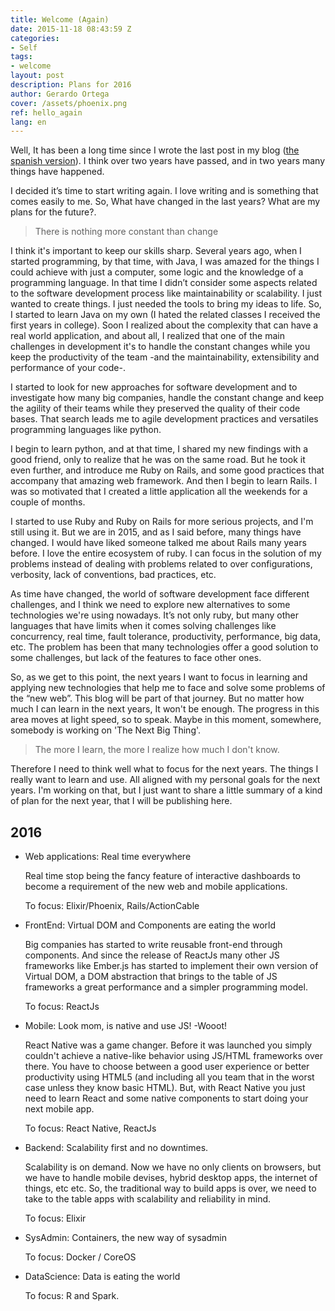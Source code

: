 ```yaml
---
title: Welcome (Again)
date: 2015-11-18 08:43:59 Z
categories:
- Self
tags:
- welcome
layout: post
description: Plans for 2016
author: Gerardo Ortega
cover: /assets/phoenix.png
ref: hello_again
lang: en
---
```


Well, It has been a long time since I wrote the last post in my blog ([the spanish version][old-blog]). I think over two years have passed, and in two years many things have happened.

I decided it’s time to start writing again. I love writing and is something that comes easily to me. So, What have changed in the last years? What are my plans for the future?.  

> There is nothing more constant than change

I think it's important to keep our skills sharp. Several years ago, when I started  programming, by that time, with Java, I was amazed for the things I could achieve with just a computer, some logic and the knowledge of a programming language. In that time I didn’t consider some aspects related to the software development process like maintainability or scalability. I just wanted to create things. I just needed the tools to bring my ideas to life. So, I started to learn Java on my own (I hated the related classes I received the first years in college). Soon I realized about the complexity that can have a real world application, and about all, I realized that one of the main challenges in development it's to handle the constant changes while you keep the productivity of the team -and the maintainability, extensibility and performance of your code-.

I started to look for new approaches for software development and to investigate how many big companies, handle the constant change and keep the agility of their teams while they preserved the quality of their code bases. That search leads me to agile development practices and versatiles programming languages like python.

I begin to learn python, and at that time, I shared my new findings with a good friend, only to realize that he was on the same road. But he took it even further, and introduce me Ruby on Rails, and some good practices that accompany that amazing web framework. And then I begin to learn Rails. I was so motivated that I created a little application all the weekends for a couple of months.

I started to use Ruby and Ruby on Rails for more serious projects, and I'm still using it. But we are in 2015, and as I said before, many things have changed. I would have liked someone talked me about Rails many years before. I love the entire ecosystem of ruby. I can focus in the solution of my problems instead of dealing with problems related to over configurations, verbosity, lack of conventions, bad practices, etc.

As time have changed, the world of software development face different challenges, and I think we need to explore new alternatives to some technologies we're using nowadays. It’s not only ruby, but many other languages that have limits when it comes solving challenges like concurrency, real time, fault tolerance, productivity, performance, big data, etc. The problem has been that many technologies offer a good solution to some challenges, but lack of the features to face other ones.

So, as we get to this point, the next years I want to focus in learning and applying new technologies that help me to face and solve some problems of the “new web”. This blog will be part of that journey. But no matter how much I can learn in the next years, It won't be enough. The progress in this area moves at light speed, so to speak. Maybe in this moment, somewhere, somebody is working on 'The Next Big Thing'.

> The more I learn, the more I realize how much I don't know.

Therefore I need to think well what to focus for the next years. The things I really want to learn and use. All aligned with my personal goals for the next years. I'm working on that, but I just want to share a little summary of a kind of plan for the next year, that I will be publishing here.

## 2016

* Web applications: Real time everywhere

    Real time stop being the fancy feature of interactive dashboards to become a requirement of the new web and mobile applications.

    To focus: Elixir/Phoenix, Rails/ActionCable

* FrontEnd: Virtual DOM and Components are eating the world

    Big companies has started to write reusable front-end through components. And since the release of ReactJs many other JS frameworks like Ember.js has started to implement their own version of Virtual DOM, a DOM abstraction that brings to the table of JS frameworks a great performance and a simpler programming model.

    To focus: ReactJs

* Mobile: Look mom, is native and use JS! -Wooot!

    React Native was a game changer. Before it was launched you simply couldn't achieve a native-like behavior using JS/HTML frameworks over there. You have to choose between a good user experience or better productivity using HTML5 (and including all you team that in the worst case unless they know basic HTML). But, with React Native you just need to learn React and some native components to start doing your next mobile app.

    To focus: React Native, ReactJs

* Backend: Scalability first and no downtimes.

    Scalability is on demand. Now we have no only clients on browsers, but we have to handle mobile devises, hybrid desktop apps, the internet of things, etc etc. So, the traditional way to build apps is over, we need to take to the table apps with scalability and reliability in mind.

    To focus: Elixir

* SysAdmin: Containers, the new way of sysadmin

    To focus: Docker / CoreOS

* DataScience: Data is eating the world

    To focus: R and Spark.


[old-blog]: http://blog.g3ortega.com
